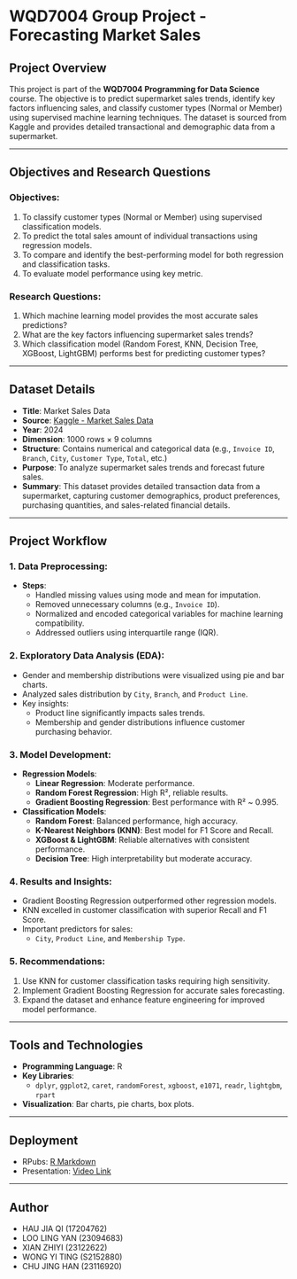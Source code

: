 # WQD7004 Group Project - Forecasting Market Sales

## Project Overview

This project is part of the **WQD7004 Programming for Data Science** course. The objective is to predict supermarket sales trends, identify key factors influencing sales, and classify customer types (Normal or Member) using supervised machine learning techniques. The dataset is sourced from Kaggle and provides detailed transactional and demographic data from a supermarket.

---

## Objectives and Research Questions

### Objectives:
1. To classify customer types (Normal or Member) using supervised classification models.
2. To predict the total sales amount of individual transactions using regression models.
3. To compare and identify the best-performing model for both regression and classification tasks.
4. To evaluate model performance using key metric.

### Research Questions:
1. Which machine learning model provides the most accurate sales predictions?
2. What are the key factors influencing supermarket sales trends?
3. Which classification model (Random Forest, KNN, Decision Tree, XGBoost, LightGBM) performs best for predicting customer types?

---

## Dataset Details

- **Title**: Market Sales Data
- **Source**: [Kaggle - Market Sales Data](https://www.kaggle.com/datasets/willianoliveiragibin/market-sales-data/data)
- **Year**: 2024
- **Dimension**: 1000 rows × 9 columns
- **Structure**: Contains numerical and categorical data (e.g., `Invoice ID`, `Branch`, `City`, `Customer Type`, `Total`, etc.)
- **Purpose**: To analyze supermarket sales trends and forecast future sales.
- **Summary**: This dataset provides detailed transaction data from a supermarket, capturing customer demographics, product preferences, purchasing quantities, and sales-related financial details.

---

## Project Workflow

### 1. Data Preprocessing:
- **Steps**:
  - Handled missing values using mode and mean for imputation.
  - Removed unnecessary columns (e.g., `Invoice ID`).
  - Normalized and encoded categorical variables for machine learning compatibility.
  - Addressed outliers using interquartile range (IQR).

### 2. Exploratory Data Analysis (EDA):
- Gender and membership distributions were visualized using pie and bar charts.
- Analyzed sales distribution by `City`, `Branch`, and `Product Line`.
- Key insights:
  - Product line significantly impacts sales trends.
  - Membership and gender distributions influence customer purchasing behavior.

### 3. Model Development:
- **Regression Models**:
  - **Linear Regression**: Moderate performance.
  - **Random Forest Regression**: High R², reliable results.
  - **Gradient Boosting Regression**: Best performance with R² ~ 0.995.
- **Classification Models**:
  - **Random Forest**: Balanced performance, high accuracy.
  - **K-Nearest Neighbors (KNN)**: Best model for F1 Score and Recall.
  - **XGBoost & LightGBM**: Reliable alternatives with consistent performance.
  - **Decision Tree**: High interpretability but moderate accuracy.

### 4. Results and Insights:
- Gradient Boosting Regression outperformed other regression models.
- KNN excelled in customer classification with superior Recall and F1 Score.
- Important predictors for sales:
  - `City`, `Product Line`, and `Membership Type`.

### 5. Recommendations:
1. Use KNN for customer classification tasks requiring high sensitivity.
2. Implement Gradient Boosting Regression for accurate sales forecasting.
3. Expand the dataset and enhance feature engineering for improved model performance.

---

## Tools and Technologies

- **Programming Language**: R
- **Key Libraries**:
  - `dplyr`, `ggplot2`, `caret`, `randomForest`, `xgboost`, `e1071`, `readr`, `lightgbm`, `rpart`
- **Visualization**: Bar charts, pie charts, box plots.

---

## Deployment
- RPubs: [R Markdown](http://rpubs.com/Lorraine06/WQD7004-OCC3-Group-5)
- Presentation: [Video Link](https://drive.google.com/file/d/1LCjOU7npnWeIhCzIdAkXVJa7InX3Wn_f/view?usp=sharing)

---

## Author
- HAU JIA QI (17204762)
- LOO LING YAN (23094683)
- XIAN ZHIYI (23122622)
- WONG YI TING (S2152880)
- CHU JING HAN (23116920)



